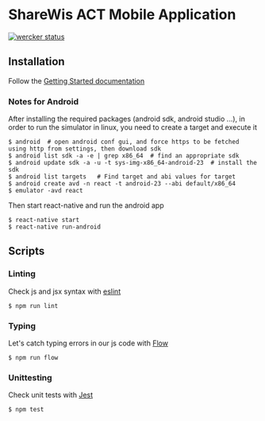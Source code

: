 # ShareWis ACT Mobile Application

[![wercker
status](https://app.wercker.com/status/41122a6a18051d09232b2fb51ffc9d57/m
"wercker
status")](https://app.wercker.com/project/bykey/41122a6a18051d09232b2fb51ffc9d57)

## Installation

Follow the [Getting Started documentation](https://facebook.github.io/react-native/docs/getting-started.html)

### Notes for Android

After installing the required packages (android sdk, android studio ...), in
order to run the simulator in linux, you need to create a target and execute it

```
$ android  # open android conf gui, and force https to be fetched using http from settings, then download sdk
$ android list sdk -a -e | grep x86_64  # find an appropriate sdk
$ android update sdk -a -u -t sys-img-x86_64-android-23  # install the sdk
$ android list targets   # Find target and abi values for target
$ android create avd -n react -t android-23 --abi default/x86_64
$ emulator -avd react
```

Then start react-native and run the android app
```
$ react-native start
$ react-native run-android
```

## Scripts

### Linting
Check js and jsx syntax with [eslint](http://eslint.org/)
```
$ npm run lint
```

### Typing
Let's catch typing errors in our js code with [Flow](https://flowtype.org/)
```
$ npm run flow
```

### Unittesting
Check unit tests with [Jest](http://facebook.github.io/jest/)
```
$ npm test
```
